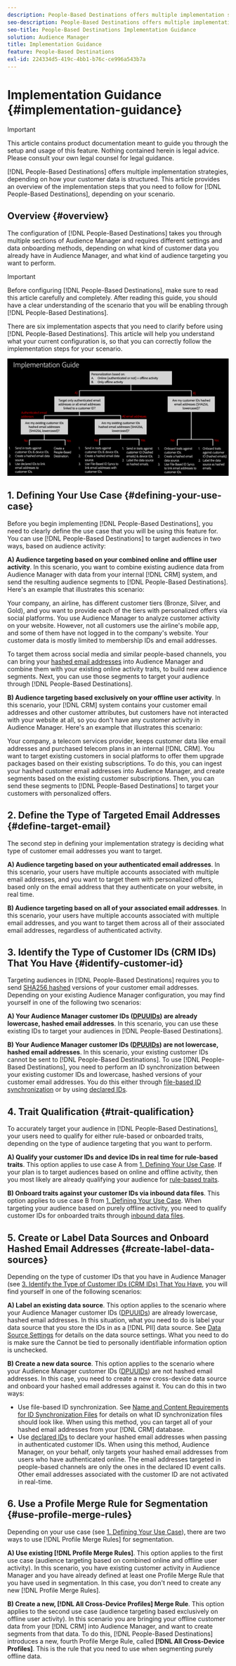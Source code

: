 ```yaml
---
description: People-Based Destinations offers multiple implementation strategies, depending on how your customer data is structured. This article provides an overview of the implementation steps that you need to follow for People-Based Destinations, depending on your scenario.
seo-description: People-Based Destinations offers multiple implementation strategies, depending on how your customer data is structured. This article provides an overview of the implementation steps that you need to follow for People-Based Destinations, depending on your scenario.  
seo-title: People-Based Destinations Implementation Guidance
solution: Audience Manager
title: Implementation Guidance
feature: People-Based Destinations
exl-id: 224334d5-419c-4bb1-b76c-ce996a543b7a
---
```

# Implementation Guidance {#implementation-guidance}

>[!IMPORTANT]
>This article contains product documentation meant to guide you through the setup and usage of this feature. Nothing contained herein is legal advice. Please consult your own legal counsel for legal guidance.

[!DNL People-Based Destinations] offers multiple implementation strategies, depending on how your customer data is structured. This article provides an overview of the implementation steps that you need to follow for [!DNL People-Based Destinations], depending on your scenario.

## Overview {#overview}

The configuration of [!DNL People-Based Destinations] takes you through multiple sections of Audience Manager and requires different settings and data onboarding methods, depending on what kind of customer data you already have in Audience Manager, and what kind of audience targeting you want to perform.

>[!IMPORTANT]
> Before configuring [!DNL People-Based Destinations], make sure to read this article carefully and completely. After reading this guide, you should have a clear understanding of the scenario that you will be enabling through [!DNL People-Based Destinations].

There are six implementation aspects that you need to clarify before using [!DNL People-Based Destinations]. This article will help you understand what your current configuration is, so that you can correctly follow the implementation steps for your scenario.

![pbd-implementation](assets/pbd-implementation.png)

## 1. Defining Your Use Case {#defining-your-use-case}

Before you begin implementing [!DNL People-Based Destinations], you need to clearly define the use case that you will be using this feature for. You can use [!DNL People-Based Destinations] to target audiences in two ways, based on audience activity:

**A) Audience targeting based on your combined online and offline user activity**. In this scenario, you want to combine existing audience data from Audience Manager with data from your internal [!DNL CRM] system, and send the resulting audience segments to [!DNL People-Based Destinations]. Here's an example that illustrates this scenario:

Your company, an airline, has different customer tiers (Bronze, Silver, and Gold), and you want to provide each of the tiers with personalized offers via social platforms. You use Audience Manager to analyze customer activity on your website. However, not all customers use the airline's mobile app, and some of them have not logged in to the company's website. Your customer data is mostly limited to membership IDs and email addresses.

To target them across social media and similar people-based channels, you can bring your [hashed email addresses](people-based-destinations-prerequisites.md) into Audience Manager and combine them with your existing online activity traits, to build new audience segments. Next, you can use those segments to target your audience through [!DNL People-Based Destinations].

**B) Audience targeting based exclusively on your offline user activity**. In this scenario, your [!DNL CRM] system contains your customer email addresses and other customer attributes, but customers have not interacted with your website at all, so you don't have any customer activity in Audience Manager. Here's an example that illustrates this scenario:

Your company, a telecom services provider, keeps customer data like email addresses and purchased telecom plans in an internal [!DNL CRM]. You want to target existing customers in social platforms to offer them upgrade packages based on their existing subscriptions. To do this, you can ingest your hashed customer email addresses into Audience Manager, and create segments based on the existing customer subscriptions. Then, you can send these segments to [!DNL People-Based Destinations] to target your customers with personalized offers.

## 2. Define the Type of Targeted Email Addresses {#define-target-email}

The second step in defining your implementation strategy is deciding what type of customer email addresses you want to target.

**A) Audience targeting based on your authenticated email addresses**. In this scenario, your users have multiple accounts associated with multiple email addresses, and you want to target them with personalized offers, based only on the email address that they authenticate on your website, in real time.

**B) Audience targeting based on all of your associated email addresses**. In this scenario, your users have multiple accounts associated with multiple email addresses, and you want to target them across all of their associated email addresses, regardless of authenticated activity.

## 3. Identify the Type of Customer IDs (CRM IDs) That You Have {#identify-customer-id}

Targeting audiences in [!DNL People-Based Destinations] requires you to send [SHA256 hashed](people-based-destinations-prerequisites.md) versions of your customer email addresses. Depending on your existing Audience Manager configuration, you may find yourself in one of the following two scenarios:

**A) Your Audience Manager customer IDs ([DPUUIDs](../../reference/ids-in-aam.md)) are already lowercase, hashed email addresses**. In this scenario, you can use these existing IDs to target your audiences in [!DNL People-Based Destinations].

**B) Your Audience Manager customer IDs ([DPUUIDs](../../reference/ids-in-aam.md)) are not lowercase, hashed email addresses**. In this scenario, your existing customer IDs cannot be sent to [!DNL People-Based Destinations]. To use [!DNL People-Based Destinations], you need to perform an ID synchronization between your existing customer IDs and lowercase, hashed versions of your customer email addresses. You do this either through [file-based ID synchronization](../../integration/sending-audience-data/batch-data-transfer-explained/id-sync-file-based.md) or by using [declared IDs](../declared-ids.md).

## 4. Trait Qualification {#trait-qualification}

To accurately target your audience in [!DNL People-Based Destinations], your users need to qualify for either rule-based or onboarded traits, depending on the type of audience targeting that you want to perform.

**A) Qualify your customer IDs and device IDs in real time for rule-based traits**. This option applies to use case A from [1. Defining Your Use Case](people-based-destinations-workflow.md#defining-your-use-case). If your plan is to target audiences based on online and offline activity, then you most likely are already qualifying your audience for [rule-based traits](../traits/trait-and-segment-qualification-reference.md).

**B) Onboard traits against your customer IDs via inbound data files**. This option applies to use case B from [1. Defining Your Use Case](people-based-destinations-workflow.md#defining-your-use-case). When targeting your audience based on purely offline activity, you need to qualify customer IDs for onboarded traits through [inbound data files](../../integration/sending-audience-data/batch-data-transfer-explained/inbound-file-contents.md).

## 5. Create or Label Data Sources and Onboard Hashed Email Addresses {#create-label-data-sources}

Depending on the type of customer IDs that you have in Audience Manager (see [3. Identify the Type of Customer IDs (CRM IDs) That You Have](people-based-destinations-workflow.md#identify-customer-id), you will find yourself in one of the following scenarios:

**A) Label an existing data source**. This option applies to the scenario where your Audience Manager customer IDs ([DPUUIDs](../../reference/ids-in-aam.md)) are already lowercase, hashed email addresses. In this situation, what you need to do is label your data source that you store the IDs in as a [!DNL PII] data source. See [Data Source Settings](../datasources-list-and-settings.md) for details on the data source settings. What you need to do is make sure the Cannot be tied to personally identifiable information option is unchecked.

**B) Create a new data source**. This option applies to the scenario where your Audience Manager customer IDs ([DPUUIDs](../../reference/ids-in-aam.md)) are not hashed email addresses. In this case, you need to create a new cross-device data source and onboard your hashed email addresses against it. You can do this in two ways:

* Use file-based ID synchronization. See [Name and Content Requirements for ID Synchronization Files](../../integration/sending-audience-data/batch-data-transfer-explained/id-sync-file-based.md) for details on what ID synchronization files should look like. When using this method, you can target all of your hashed email addresses from your [!DNL CRM] database.
* Use [declared IDs](../declared-ids.md) to declare your hashed email addresses when passing in authenticated customer IDs. When using this method, Audience Manager, on your behalf, only targets your hashed email addresses from users who have authenticated online. The email addresses targeted in people-based channels are only the ones in the declared ID event calls. Other email addresses associated with the customer ID are not activated in real-time.

## 6. Use a Profile Merge Rule for Segmentation {#use-profile-merge-rules}

Depending on your use case (see [1. Defining Your Use Case](people-based-destinations-workflow.md#defining-your-use-case)), there are two ways to use [!DNL Profile Merge Rules] for segmentation.

**A) Use existing [!DNL Profile Merge Rules]**. This option applies to the first use case (audience targeting based on combined online and offline user activity). In this scenario, you have existing customer activity in Audience Manager and you have already defined at least one Profile Merge Rule that you have used in segmentation. In this case, you don't need to create any new [!DNL Profile Merge Rules].

**B) Create a new, [!DNL All Cross-Device Profiles] Merge Rule**. This option applies to the second use case (audience targeting based exclusively on offline user activity). In this scenario you are bringing your offline customer data from your [!DNL CRM] into Audience Manager, and want to create segments from that data. To do this, [!DNL People-Based Destinations] introduces a new, fourth Profile Merge Rule, called **[!DNL All Cross-Device Profiles]**. This is the rule that you need to use when segmenting purely offline data.
